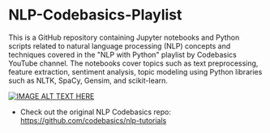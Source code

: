 # NLP-Codebasics-Playlist
This is a GitHub repository containing Jupyter notebooks and Python scripts related to natural language processing (NLP) concepts and techniques covered in the "NLP with Python" playlist by Codebasics YouTube channel. The notebooks cover topics such as text preprocessing, feature extraction, sentiment analysis, topic modeling using Python libraries such as NLTK, SpaCy, Gensim, and scikit-learn. 

[![IMAGE ALT TEXT HERE](https://img.youtube.com/vi/R-AG4-qZs1A/0.jpg)](https://www.youtube.com/watch?v=R-AG4-qZs1A) </br>

- Check out the original NLP Codebasics repo: https://github.com/codebasics/nlp-tutorials </br>
